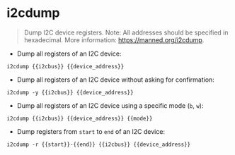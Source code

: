 # i2cdump

> Dump I2C device registers.
> Note: All addresses should be specified in hexadecimal.
> More information: <https://manned.org/i2cdump>.

- Dump all registers of an I2C device:

`i2cdump {{i2cbus}} {{device_address}}`

- Dump all registers of an I2C device without asking for confirmation:

`i2cdump -y {{i2cbus}} {{device_address}}`

- Dump all registers of an I2C device using a specific mode (`b`, `w`):

`i2cdump {{i2cbus}} {{device_address}} {{mode}}`

- Dump registers from `start` to `end` of an I2C device:

`i2cdump -r {{start}}-{{end}} {{i2cbus}} {{device_address}}`
